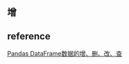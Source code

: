 ## 增


## reference
[Pandas DataFrame数据的增、删、改、查](https://blog.csdn.net/zhangchuang601/article/details/79583551)
